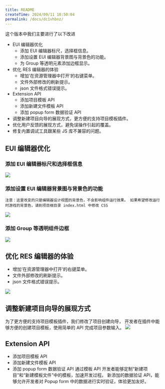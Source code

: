 ```yaml
---
title: README
createTime: 2024/09/11 10:50:04
permalink: /docs/dc1vhbnz/
---
```


这个版本中我们主要进行了以下改进

- EUI 编辑器优化
    - 添加 EUI 编辑器标尺，选择框信息。
    - 添加设置 EUI 编辑器背景图与背景色的功能。
    - 为 Group 等透明元素添加边框显示。
- 优化 RES 编辑器的体验
    - 增加‘在资源管理器中打开’的右键菜单。
    - 文件外部修改的刷新提示。
    - json 文件格式错误提示。
- Extension API
    - 添加项目模板 API
    - 添加新建文件模板 API
    - 添加 popup form 数据验证 API
- 调整新建项目向导的展现方式，更方便的支持项目模板插件。
- 优化用户反馈的展现方式，避免误操作引起的覆盖。
- 修复内置调试工具跟某些 JS 库不兼容的问题。

## EUI 编辑器优化
### 添加 EUI 编辑器标尺和选择框信息
![](574d6dc0020f0.jpg)

### 添加设置 EUI 编辑器背景图与背景色的功能
    注意：这里改变的只是编辑器设计视图的背景色，不会影响组件运行效果。 如果希望修改运行时游戏的背景色，请到项目根目录 index.html 中修改 CSS
![](574d6dbf5ec60.jpg)

### 添加 Group 等透明组件边框
![](574d6dbfaed7a.jpg)

## 优化 RES 编辑器的体验
- 增加‘在资源管理器中打开’的右键菜单。
- 文件外部修改的刷新提示。
- json 文件格式错误提示。

![](574d6dbfd180e.jpg)

## 调整新建项目向导的展现方式
为了更方便的支持项目模板插件，我们修改了项目创建向导，
开发者在插件中能够方便的创建项目模板，使用简单的 API 完成项目参数输入。
![](574d6dbf895ff.jpg)

## Extension API
- 添加项目模板 API
- 添加新建文件模板 API
- 添加 popup form 数据验证 API
通过模板 API 开发者能够定制“新建项目”和“新建模板文件”中的模板，加速开发过程。
新添加的数据验证 API，能够允许开发者对 Popup form 中的数据进行实时验证，体验更加友好。
